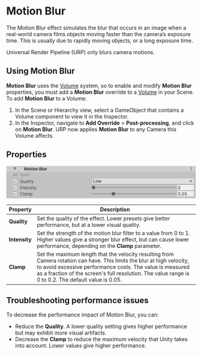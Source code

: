 # Motion Blur

The Motion Blur effect simulates the blur that occurs in an image when a real-world camera films objects moving faster than the camera’s exposure time. This is usually due to rapidly moving objects, or a long exposure time.

Universal Render Pipeline (URP) only blurs camera motions.

## Using Motion Blur

**Motion Blur** uses the [Volume](Volumes.md) system, so to enable and modify **Motion Blur** properties, you must add a **Motion Blur** override to a [Volume](Volumes.md) in your Scene. To add **Motion Blur** to a Volume:

1. In the Scene or Hierarchy view, select a GameObject that contains a Volume component to view it in the Inspector.
2. In the Inspector, navigate to **Add Override** &gt; **Post-processing**, and click on **Motion Blur**. URP now applies **Motion Blur** to any Camera this Volume affects.

## Properties

![](Images/Inspectors/MotionBlur.png)

| **Property**  | **Description**                                              |
| ------------- | ------------------------------------------------------------ |
| **Quality**   | Set the quality of the effect. Lower presets give better performance, but at a lower visual quality. |
| **Intensity** | Set the strength of the motion blur filter to a value from 0 to 1. Higher values give a stronger blur effect, but can cause lower performance, depending on the **Clamp** parameter. |
| **Clamp**     | Set the maximum length that the velocity resulting from Camera rotation can have.  This limits the blur at high velocity, to avoid excessive performance costs. The value is measured as a fraction of the screen's full resolution. The value range is 0 to 0.2. The default value is 0.05. |

## Troubleshooting performance issues

To decrease the performance impact of Motion Blur, you can: 

* Reduce the **Quality**. A lower quality setting gives higher performance but may exhibit more visual artifacts.
* Decrease the **Clamp** to reduce the maximum velocity that Unity takes into account. Lower values give higher performance.
